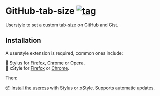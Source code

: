 # GitHub-tab-size [![tag](https://img.shields.io/github/tag/StylishThemes/GitHub-tab-size.svg)](https://github.com/StylishThemes/GitHub-tab-size/tags)

Userstyle to set a custom tab-size on GitHub and Gist.

## Installation

A userstyle extension is required, common ones include:

🎨 Stylus for [Firefox](https://addons.mozilla.org/en-US/firefox/addon/styl-us/), [Chrome](https://chrome.google.com/webstore/detail/stylus/clngdbkpkpeebahjckkjfobafhncgmne) or [Opera](https://addons.opera.com/en-gb/extensions/details/stylus/).<br>
🎨 xStyle for [Firefox](https://addons.mozilla.org/firefox/addon/xstyle/) or [Chrome](https://chrome.google.com/webstore/detail/xstyle/hncgkmhphmncjohllpoleelnibpmccpj).

Then:

📦 [Install the usercss](https://github.com/StylishThemes/GitHub-tab-size/raw/master/github-tab-size.user.css) with Stylus or xStyle. Supports automatic updates.
